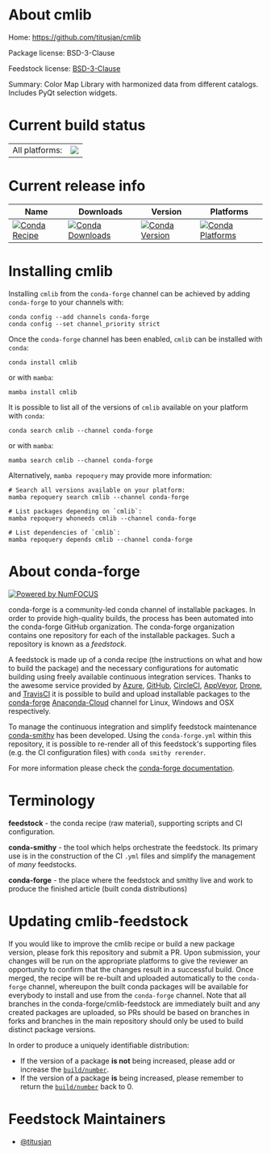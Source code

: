 About cmlib
===========

Home: https://github.com/titusjan/cmlib

Package license: BSD-3-Clause

Feedstock license: [BSD-3-Clause](https://github.com/conda-forge/cmlib-feedstock/blob/main/LICENSE.txt)

Summary: Color Map Library with harmonized data from different catalogs. Includes PyQt selection widgets.

Current build status
====================


<table><tr><td>All platforms:</td>
    <td>
      <a href="https://dev.azure.com/conda-forge/feedstock-builds/_build/latest?definitionId=12706&branchName=main">
        <img src="https://dev.azure.com/conda-forge/feedstock-builds/_apis/build/status/cmlib-feedstock?branchName=main">
      </a>
    </td>
  </tr>
</table>

Current release info
====================

| Name | Downloads | Version | Platforms |
| --- | --- | --- | --- |
| [![Conda Recipe](https://img.shields.io/badge/recipe-cmlib-green.svg)](https://anaconda.org/conda-forge/cmlib) | [![Conda Downloads](https://img.shields.io/conda/dn/conda-forge/cmlib.svg)](https://anaconda.org/conda-forge/cmlib) | [![Conda Version](https://img.shields.io/conda/vn/conda-forge/cmlib.svg)](https://anaconda.org/conda-forge/cmlib) | [![Conda Platforms](https://img.shields.io/conda/pn/conda-forge/cmlib.svg)](https://anaconda.org/conda-forge/cmlib) |

Installing cmlib
================

Installing `cmlib` from the `conda-forge` channel can be achieved by adding `conda-forge` to your channels with:

```
conda config --add channels conda-forge
conda config --set channel_priority strict
```

Once the `conda-forge` channel has been enabled, `cmlib` can be installed with `conda`:

```
conda install cmlib
```

or with `mamba`:

```
mamba install cmlib
```

It is possible to list all of the versions of `cmlib` available on your platform with `conda`:

```
conda search cmlib --channel conda-forge
```

or with `mamba`:

```
mamba search cmlib --channel conda-forge
```

Alternatively, `mamba repoquery` may provide more information:

```
# Search all versions available on your platform:
mamba repoquery search cmlib --channel conda-forge

# List packages depending on `cmlib`:
mamba repoquery whoneeds cmlib --channel conda-forge

# List dependencies of `cmlib`:
mamba repoquery depends cmlib --channel conda-forge
```


About conda-forge
=================

[![Powered by
NumFOCUS](https://img.shields.io/badge/powered%20by-NumFOCUS-orange.svg?style=flat&colorA=E1523D&colorB=007D8A)](https://numfocus.org)

conda-forge is a community-led conda channel of installable packages.
In order to provide high-quality builds, the process has been automated into the
conda-forge GitHub organization. The conda-forge organization contains one repository
for each of the installable packages. Such a repository is known as a *feedstock*.

A feedstock is made up of a conda recipe (the instructions on what and how to build
the package) and the necessary configurations for automatic building using freely
available continuous integration services. Thanks to the awesome service provided by
[Azure](https://azure.microsoft.com/en-us/services/devops/), [GitHub](https://github.com/),
[CircleCI](https://circleci.com/), [AppVeyor](https://www.appveyor.com/),
[Drone](https://cloud.drone.io/welcome), and [TravisCI](https://travis-ci.com/)
it is possible to build and upload installable packages to the
[conda-forge](https://anaconda.org/conda-forge) [Anaconda-Cloud](https://anaconda.org/)
channel for Linux, Windows and OSX respectively.

To manage the continuous integration and simplify feedstock maintenance
[conda-smithy](https://github.com/conda-forge/conda-smithy) has been developed.
Using the ``conda-forge.yml`` within this repository, it is possible to re-render all of
this feedstock's supporting files (e.g. the CI configuration files) with ``conda smithy rerender``.

For more information please check the [conda-forge documentation](https://conda-forge.org/docs/).

Terminology
===========

**feedstock** - the conda recipe (raw material), supporting scripts and CI configuration.

**conda-smithy** - the tool which helps orchestrate the feedstock.
                   Its primary use is in the construction of the CI ``.yml`` files
                   and simplify the management of *many* feedstocks.

**conda-forge** - the place where the feedstock and smithy live and work to
                  produce the finished article (built conda distributions)


Updating cmlib-feedstock
========================

If you would like to improve the cmlib recipe or build a new
package version, please fork this repository and submit a PR. Upon submission,
your changes will be run on the appropriate platforms to give the reviewer an
opportunity to confirm that the changes result in a successful build. Once
merged, the recipe will be re-built and uploaded automatically to the
`conda-forge` channel, whereupon the built conda packages will be available for
everybody to install and use from the `conda-forge` channel.
Note that all branches in the conda-forge/cmlib-feedstock are
immediately built and any created packages are uploaded, so PRs should be based
on branches in forks and branches in the main repository should only be used to
build distinct package versions.

In order to produce a uniquely identifiable distribution:
 * If the version of a package **is not** being increased, please add or increase
   the [``build/number``](https://docs.conda.io/projects/conda-build/en/latest/resources/define-metadata.html#build-number-and-string).
 * If the version of a package **is** being increased, please remember to return
   the [``build/number``](https://docs.conda.io/projects/conda-build/en/latest/resources/define-metadata.html#build-number-and-string)
   back to 0.

Feedstock Maintainers
=====================

* [@titusjan](https://github.com/titusjan/)

